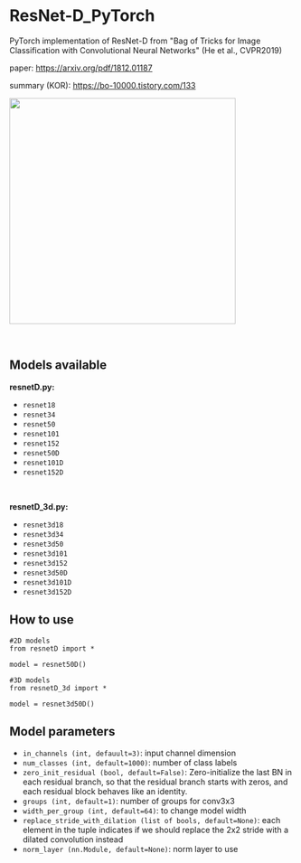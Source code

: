 # ResNet-D_PyTorch
PyTorch implementation of ResNet-D from "Bag of Tricks for Image Classification with Convolutional Neural Networks" (He et al., CVPR2019) 

paper: https://arxiv.org/pdf/1812.01187

summary (KOR): https://bo-10000.tistory.com/133

<img src="https://img1.daumcdn.net/thumb/R1280x0/?scode=mtistory2&fname=https%3A%2F%2Fblog.kakaocdn.net%2Fdn%2FceLiVZ%2FbtrDZItgCfy%2FyFb3QyfZOAhSIDOm1VK0U1%2Fimg.png" height="400px"></img>

</br>

## Models available
**resnetD.py:**
- `resnet18`
- `resnet34`
- `resnet50`
- `resnet101`
- `resnet152`
- `resnet50D`
- `resnet101D`
- `resnet152D`

</br>

**resnetD_3d.py:**
- `resnet3d18`
- `resnet3d34`
- `resnet3d50`
- `resnet3d101`
- `resnet3d152`
- `resnet3d50D`
- `resnet3d101D`
- `resnet3d152D`

## How to use
```
#2D models
from resnetD import *

model = resnet50D()

#3D models
from resnetD_3d import *

model = resnet3d50D()
```

## Model parameters
- `in_channels (int, defauult=3)`: input channel dimension
- `num_classes (int, default=1000)`: number of class labels
- `zero_init_residual (bool, default=False)`: Zero-initialize the last BN in each residual branch, so that the residual branch starts with zeros, and each residual block behaves like an identity.
- `groups (int, default=1)`: number of groups for conv3x3
- `width_per_group (int, default=64)`: to change model width
- `replace_stride_with_dilation (list of bools, default=None)`: each element in the tuple indicates if we should replace the 2x2 stride with a dilated convolution instead
- `norm_layer (nn.Module, default=None)`: norm layer to use

